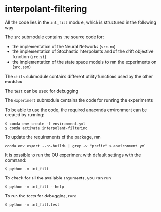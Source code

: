 # interpolant-filtering

All the code lies in the `int_filt` module, which is structured in the following way

The `src` submodule contains the source code for:
* the implementation of the Neural Networks (`src.nn`)
* the implementation of Stochastic Interpolants and of the drift objective function (`src.si`)
* the implementation of the state space models to run the experiments on (`src.ssm`)

The `utils` submodule contains different utility functions used by the other modules

The `test` can be used for debugging

The `experiment` submodule contains the code for running the experiments

To be able to use the code, the required anaconda environment can be created by running:
```{bash}
$ conda env create -f environment.yml
$ conda activate interpolant-filtering
```

To update the requirements of the package, run
```{bash}
conda env export --no-builds | grep -v "prefix" > environment.yml
```

It is possible to run the OU experiment with default settings with the command:

```{bash}
$ python -m int_filt
```

To check for all the available arguments, you can run

```{bash}
$ python -m int_filt --help
```

To run the tests for debugging, run:

```{bash}
$ python -m int_filt.test
```

